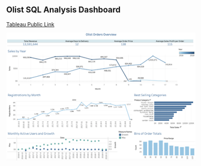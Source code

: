 ## Olist SQL Analysis Dashboard
[Tableau Public Link](https://public.tableau.com/app/profile/david.shin8483/viz/olist_dashboard/Dashboard1)

![Olist Dashboard](/Olist_SQL_Analysis/olist_dashboard.png)
